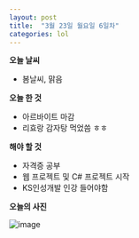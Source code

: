 ```yaml
---
layout: post
title:  "3월 23일 월요일 6일차"
categories: lol
---
```

**오늘 날씨**
- 봄날씨, 맑음


**오늘 한 것**


- 아르바이트 마감
- 리효랑 감자탕 먹었씀 ㅎㅎ


**해야 할 것**


- 자격증 공부
- 웹 프로젝트 및 C# 프로젝트 시작
- KS인성개발 인강 들어야함

**오늘의 사진**


![image](https://user-images.githubusercontent.com/55113982/77341278-d3c73000-6d71-11ea-90ef-86dc438cc274.png)